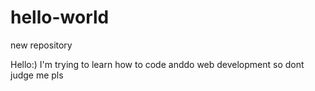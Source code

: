 # hello-world
new repository

Hello:)
I'm trying to learn how to code anddo web development so dont judge me pls
